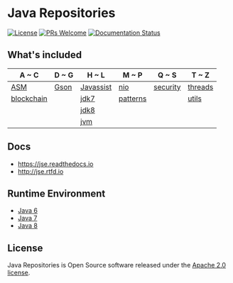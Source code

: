 # Java Repositories

[![License](https://img.shields.io/badge/license-Apache-blue.svg)](https://github.com/T5750/java-repositories/blob/master/LICENSE.txt)
[![PRs Welcome](https://img.shields.io/badge/PRs-welcome-brightgreen.svg)](https://github.com/T5750/java-repositories/pulls)
[![Documentation Status](https://readthedocs.org/projects/jse/badge/?version=latest)](https://jse.readthedocs.io/en/latest/?badge=latest)

## What's included
A ~ C | D ~ G | H ~ L | M ~ P | Q ~ S | T ~ Z
----|----|----|----|----|----
| [ASM](jdk8/README.md) | [Gson](utils/README.md) | [Javassist](jdk8/README.md) | [nio](nio/README.md) | [security](security/README.md) | [threads](threads/README.md)
| [blockchain](blockchain/README.md) |  | [jdk7](jdk7/README.md) | [patterns](patterns/README.md) |  | [utils](utils/README.md)
|  |  | [jdk8](jdk8/README.md) |  |  |
|  |  | [jvm](jvm/README.md) |  |  |

## Docs
- https://jse.readthedocs.io
- http://jse.rtfd.io

## Runtime Environment
- [Java 6](http://www.oracle.com/technetwork/java/javase/downloads/jdk6downloads-1902814.html)
- [Java 7](http://www.oracle.com/technetwork/java/javase/downloads/jdk7-downloads-1880260.html)
- [Java 8](http://www.oracle.com/technetwork/java/javase/downloads/jdk8-downloads-2133151.html)

## License
Java Repositories is Open Source software released under the [Apache 2.0 license](http://www.apache.org/licenses/LICENSE-2.0.html).